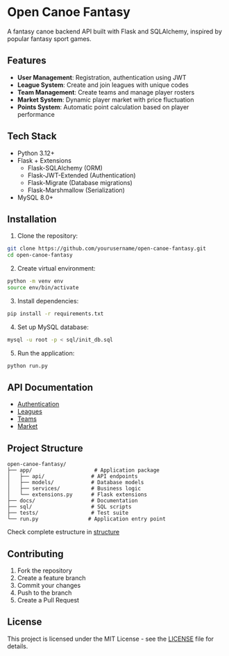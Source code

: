 # Open Canoe Fantasy

A fantasy canoe backend API built with Flask and SQLAlchemy, inspired by popular fantasy sport games.

## Features

- **User Management**: Registration, authentication using JWT
- **League System**: Create and join leagues with unique codes
- **Team Management**: Create teams and manage player rosters
- **Market System**: Dynamic player market with price fluctuation
- **Points System**: Automatic point calculation based on player performance

## Tech Stack

- Python 3.12+
- Flask + Extensions
  - Flask-SQLAlchemy (ORM)
  - Flask-JWT-Extended (Authentication)
  - Flask-Migrate (Database migrations)
  - Flask-Marshmallow (Serialization)
- MySQL 8.0+

## Installation

1. Clone the repository:
```bash
git clone https://github.com/yourusername/open-canoe-fantasy.git
cd open-canoe-fantasy
```

2. Create virtual environment:
```bash
python -m venv env
source env/bin/activate
```

3. Install dependencies:
```bash
pip install -r requirements.txt
```

4. Set up MySQL database:
```bash
mysql -u root -p < sql/init_db.sql
```

5. Run the application:
```bash
python run.py
```

## API Documentation

- [Authentication](docs/api_docs/auth.md)
- [Leagues](docs/api_docs/leagues.md)
- [Teams](docs/api_docs/teams.md)
- [Market](docs/api_docs/market.md)

## Project Structure

```
open-canoe-fantasy/
├── app/                    # Application package
│   ├── api/               # API endpoints
│   ├── models/            # Database models
│   ├── services/          # Business logic
│   └── extensions.py      # Flask extensions
├── docs/                  # Documentation
├── sql/                   # SQL scripts
├── tests/                 # Test suite
└── run.py                # Application entry point
```
Check complete estructure in [structure](/docs/structure.md)

## Contributing

1. Fork the repository
2. Create a feature branch
3. Commit your changes
4. Push to the branch
5. Create a Pull Request

## License

This project is licensed under the MIT License - see the [LICENSE](LICENSE) file for details.
